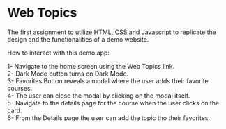 # Web Topics
The first assignment to utilize HTML, CSS and Javascript to replicate the design and the functionalities of a demo website.

How to interact with this demo app:<br />

1- Navigate to the home screen using the Web Topics link. <br />
2- Dark Mode button turns on Dark Mode. <br />
3- Favorites Button reveals a modal where the user adds their favorite courses. <br />
4- The user can close the modal by clicking on the modal itself. <br />
5- Navigate to the details page for the course when the user clicks on the card. <br />
6- From the Details page the user can add the topic tho their favorites.